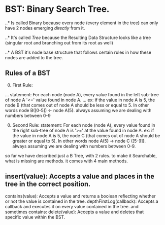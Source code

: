 # BST: Binary Search Tree.

..* Is called Binary because every node (every element in the tree) can only have 2 nodes emerging *directly* from
it.

..* It's called *Tree* because the Resulting Data Structure looks like a tree
(singular root and branching out from its root as well)


..* A BST it's node base structure that follows certain rules in how these nodes are
added to the tree.

## Rules of a BST

0. First Rule:

... statement: For each node (node A), every value found in the left sub-tree of node A '<=' value found in node A.
... ex: if the value in node A is 5, the node B (that comes out of node A should be less or equal to 5. In other words node B([0-5]) <- node A(5). always assuming we are dealing with numbers between 0-9

0. Second Rule:
  statement: For each node (node A), every value found in the right sub-tree of node A is '>=' at the value found in node A.
  ex: if the value in node A is 5, the node C (that comes out of node A should be greater or equal to 5). In other words node A(5) -> node C ([5-9]). always assuming we are dealing with numbers between 0-9.



so far we have described just a B Tree, with 2 rules.  to make it
Searchable, what is missing are methods.  it comes with 4 main methods.

## insert(value): Accepts a value and places in the tree in the correct position.
contains(value): Accepts a value and returns a boolean reflecting whether or not the value is contained in the tree.
depthFirstLog(callback): Accepts a callback and executes it on every value contained in the tree.
and sometimes contains:
delete(value): Accepts a value and deletes that specific value within the BST.

